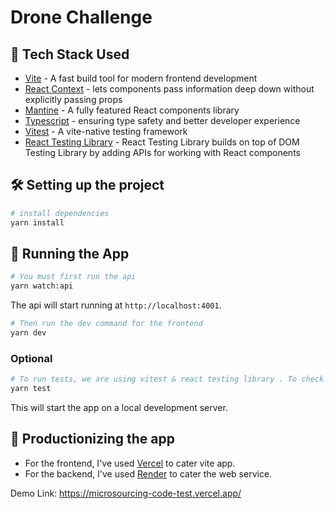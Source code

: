 # Drone Challenge

## 🚀 Tech Stack Used

-   [Vite](https://vite.dev/) - A fast build tool for modern frontend development
-   [React Context](https://react.dev/reference/react/createContext) - lets components pass information deep down without explicitly passing props
-   [Mantine](https://mantine.dev/) - A fully featured React components library
-   [Typescript](https://www.typescriptlang.org/) - ensuring type safety and better developer experience
-   [Vitest](https://vitest.dev/) - A vite-native testing framework
-   [React Testing Library](https://testing-library.com/docs/react-testing-library/intro/) - React Testing Library builds on top of DOM Testing Library by adding APIs for working with React components

## 🛠️ Setting up the project

```sh
# install dependencies
yarn install
```

## 🤖 Running the App

```sh
# You must first run the api
yarn watch:api
```

The api will start running at `http://localhost:4001`.

```sh
# Then run the dev command for the frontend
yarn dev
```

### Optional

```sh
# To run tests, we are using vitest & react testing library . To check for component unit tests, just run
yarn test
```

This will start the app on a local development server.

## 🔗 Productionizing the app

-   For the frontend, I've used [Vercel](https://vercel.com/) to cater vite app.
-   For the backend, I've used [Render](https://render.com/) to cater the web service.

Demo Link: https://microsourcing-code-test.vercel.app/
